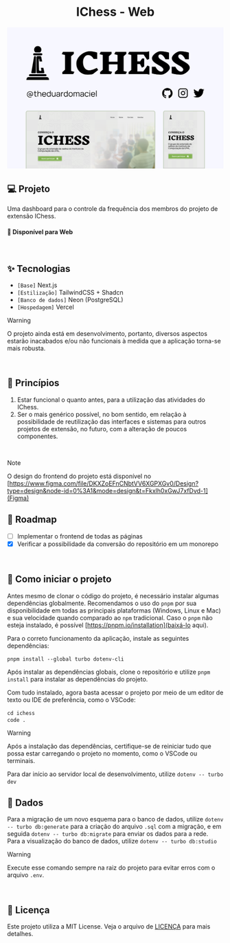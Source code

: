 <h1 align="center">
    IChess - Web
</h1>

<picture>
  <source media="(prefers-color-scheme: dark)" srcset="/.github/cover.png">
  <source media="(prefers-color-scheme: light)" srcset="/.github/cover_light.png">
    <img alt="Main project cover" src="/.github/cover_light.png">
</picture>

<br />

## 💻 Projeto

Uma dashboard para o controle da frequência dos membros do projeto de extensão IChess.

#### 🧭 Disponível para Web

<br />

## ✨ Tecnologias

- `[Base]` Next.js
- `[Estilização]` TailwindCSS + Shadcn
- `[Banco de dados]` Neon (PostgreSQL)
- `[Hospedagem]` Vercel

> [!WARNING]
> O projeto ainda está em desenvolvimento, portanto, diversos aspectos estarão inacabados e/ou não funcionais à medida que a aplicação torna-se mais robusta.

<br />

## 🧠 Princípios

1.  Estar funcional o quanto antes, para a utilização das atividades do IChess.
2.  Ser o mais genérico possível, no bom sentido, em relação à possibilidade de reutilização das interfaces e sistemas para outros projetos de extensão, no futuro, com a alteração de poucos componentes.

<br />

> [!NOTE]
> O design do frontend do projeto está disponível no [https://www.figma.com/file/DKXZoEFnCNbtVV6XGPXGv0/Design?type=design&node-id=0%3A1&mode=design&t=Fkxlh0xGwJ7xfDvd-1](Figma)

## 🚧 Roadmap

- [ ] Implementar o frontend de todas as páginas
- [x] Verificar a possibilidade da conversão do repositório em um monorepo

<br />

## 👣 Como iniciar o projeto

Antes mesmo de clonar o código do projeto, é necessário instalar algumas dependências globalmente. Recomendamos o uso do `pnpm` por sua disponibilidade em todas as principais plataformas (Windows, Linux e Mac) e sua velocidade quando comparado ao `npm` tradicional.
Caso o `pnpm` não esteja instalado, é possível [https://pnpm.io/installation](baixá-lo aqui).

Para o correto funcionamento da aplicação, instale as seguintes dependências:

```
pnpm install --global turbo dotenv-cli
```

Após instalar as dependências globais, clone o repositório e utilize `pnpm install` para instalar as dependências do projeto.

Com tudo instalado, agora basta acessar o projeto por meio de um editor de texto ou IDE de preferência, como o VSCode:

```
cd ichess
code .
```

> [!WARNING]
> Após a instalação das dependências, certifique-se de reiniciar tudo que possa estar carregando o projeto no momento, como o VSCode ou terminais.

Para dar início ao servidor local de desenvolvimento, utilize `dotenv -- turbo dev`

## 🎲 Dados

Para a migração de um novo esquema para o banco de dados, utilize `dotenv -- turbo db:generate` para a criação do arquivo `.sql` com a migração, e em seguida `dotenv -- turbo db:migrate` para enviar os dados para a rede.  
Para a visualização do banco de dados, utilize `dotenv -- turbo db:studio`

> [!WARNING]
> Execute esse comando sempre na raiz do projeto para evitar erros com o arquivo `.env`.

<br />

## 📝 Licença

Este projeto utiliza a MIT License. Veja o arquivo de [LICENÇA](LICENSE) para mais detalhes.
